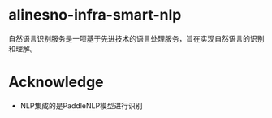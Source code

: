 # alinesno-infra-smart-nlp
自然语言识别服务是一项基于先进技术的语言处理服务，旨在实现自然语言的识别和理解。

# Acknowledge

- NLP集成的是PaddleNLP模型进行识别
